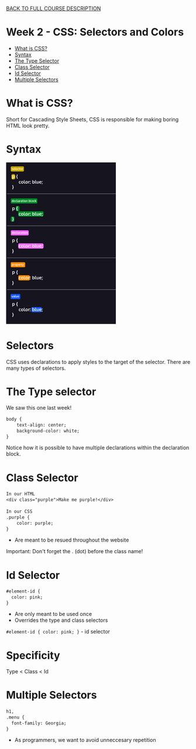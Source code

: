 [BACK TO FULL COURSE DESCRIPTION](https://github.com/Andre-Arante/introtowebdesign)

# Week 2 - CSS: Selectors and Colors

- [What is CSS?](#what-is-css)
- [Syntax](#syntax)
- [The Type Selector](#the-type-selector)
- [Class Selector](#class-selector)
- [Id Selector](#id-selector)
- [Multiple Selectors](#multiple-selectors)

# What is CSS?

Short for Cascading Style Sheets, CSS is responsible for making boring HTML look pretty.

# Syntax

<img src="./Screenshot 2022-07-16 231250.png" width="300" >

# Selectors

CSS uses declarations to apply styles to the target of the selector. There are many types of selectors.

# The Type selector

We saw this one last week!

```
body {
    text-align: center;
    background-color: white;
}
```

Notice how it is possible to have multiple declarations within the declaration block.

# Class Selector

```
In our HTML
<div class="purple">Make me purple!</div>

In our CSS
.purple {
    color: purple;
}
```

- Are meant to be resued throughout the website

Important: Don't forget the . (dot) before the class name!

# Id Selector

```
#element-id {
  color: pink;
}
```

- Are only meant to be used once
- Overrides the type and class selectors

`#element-id { color: pink; }` - id selector

# Specificity

Type < Class < Id

# Multiple Selectors

```
h1,
.menu {
  font-family: Georgia;
}
```

- As programmers, we want to avoid unneccesary repetition
